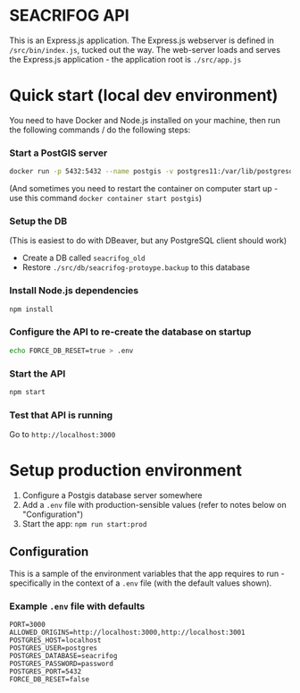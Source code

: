 # SEACRIFOG API
This is an Express.js application. The Express.js webserver is defined in `/src/bin/index.js`, tucked out the way. The web-server loads and serves the Express.js application - the application root is `./src/app.js`

# Quick start (local dev environment)
You need to have Docker and Node.js installed on your machine, then run the following commands / do the following steps:

### Start a PostGIS server
```sh
docker run -p 5432:5432 --name postgis -v postgres11:/var/lib/postgresql/data -e POSTGRES_PASSWORD=password -d mdillon/postgis
```

(And sometimes you need to restart the container on computer start up - use this command `docker container start postgis`)

### Setup the DB
(This is easiest to do with DBeaver, but any PostgreSQL client should work)

- Create a DB called `seacrifog_old`
- Restore `./src/db/seacrifog-protoype.backup` to this database

### Install Node.js dependencies
```sh
npm install
```

### Configure the API to re-create the database on startup
```sh
echo FORCE_DB_RESET=true > .env
```

### Start the API
```sh
npm start
```

### Test that API is running
Go to `http://localhost:3000`


# Setup production environment
1. Configure a Postgis database server somewhere
2. Add a `.env` file with production-sensible values (refer to notes below on "Configuration")
3. Start the app: `npm run start:prod`

## Configuration
This is a sample of the environment variables that the app requires to run - specifically in the context of a `.env` file (with the default values shown).

### Example `.env` file with defaults
```
PORT=3000
ALLOWED_ORIGINS=http://localhost:3000,http://localhost:3001
POSTGRES_HOST=localhost
POSTGRES_USER=postgres
POSTGRES_DATABASE=seacrifog
POSTGRES_PASSWORD=password
POSTGRES_PORT=5432
FORCE_DB_RESET=false
```